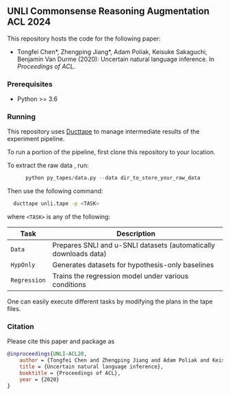 ## UNLI Commonsense Reasoning Augmentation ACL 2024

This repository hosts the code for the following paper:
 * Tongfei Chen*, Zhengping Jiang*, Adam Poliak, Keisuke Sakaguchi, Benjamin Van Durme (2020): 
   Uncertain natural language inference. In _Proceedings of ACL_.

### Prerequisites
 * Python >= 3.6

### Running

This repository uses [Ducttape](https://github.com/jhclark/ducttape) to manage intermediate results 
of the experiment pipeline.

To run a portion of the pipeline, first clone this repository to your location.


To extract the raw data , run:


```python 
      python py_tapes/data.py --data dir_to_store_your_raw_data
```

 
Then use the following command:

  ```bash
    ducttape unli.tape -p <TASK>
  ```
  where `<TASK>` is any of the following:
  
| Task         | Description                                                      |
|--------------|------------------------------------------------------------------|
| `Data`       | Prepares SNLI and u-SNLI datasets (automatically downloads data) |
| `HypOnly`    | Generates datasets for hypothesis-only baselines                 |
| `Regression` | Trains the regression model under various conditions             |

One can easily execute different tasks by modifying the plans in the tape files.

### Citation
Please cite this paper and package as
```bibtex
@inproceedings{UNLI-ACL20,
    author = {Tongfei Chen and Zhengping Jiang and Adam Poliak and Keisuke Sakaguchi and Benjamin {Van Durme}},
    title = {Uncertain natural language inference},
    booktitle = {Proceedings of ACL},
    year = {2020}
}
```
